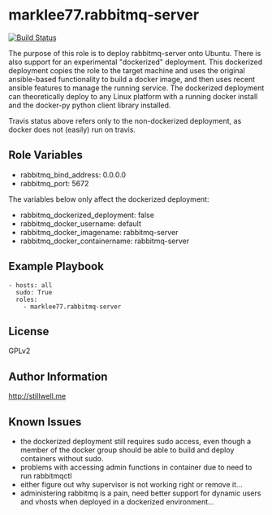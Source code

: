 marklee77.rabbitmq-server
=========================

[![Build Status](https://travis-ci.org/marklee77/ansible-role-rabbitmq-server.svg?branch=master)](https://travis-ci.org/marklee77/ansible-role-rabbitmq-server)

The purpose of this role is to deploy rabbitmq-server onto Ubuntu. There is
also support for an experimental "dockerized" deployment. This dockerized
deployment copies the role to the target machine and uses the original
ansible-based functionality to build a docker image, and then uses recent
ansible features to manage the running service. The dockerized deployment can
theoretically deploy to any Linux platform with a running docker install and
the docker-py python client library installed.

Travis status above refers only to the non-dockerized deployment, as docker does 
not (easily) run on travis.

Role Variables
--------------

- rabbitmq_bind_address: 0.0.0.0
- rabbitmq_port: 5672

The variables below only affect the dockerized deployment:

- rabbitmq_dockerized_deployment: false
- rabbitmq_docker_username: default
- rabbitmq_docker_imagename: rabbitmq-server
- rabbitmq_docker_containername: rabbitmq-server


Example Playbook
-------------------------

    - hosts: all
      sudo: True
      roles:
        - marklee77.rabbitmq-server

License
-------

GPLv2

Author Information
------------------

http://stillwell.me

Known Issues
------------

- the dockerized deployment still requires sudo access, even though a member of 
  the docker group should be able to build and deploy containers without sudo.
- problems with accessing admin functions in container due to need to run 
  rabbitmqctl
- either figure out why supervisor is not working right or remove it...
- administering rabbitmq is a pain, need better support for dynamic users and 
  vhosts when deployed in a dockerized environment...
